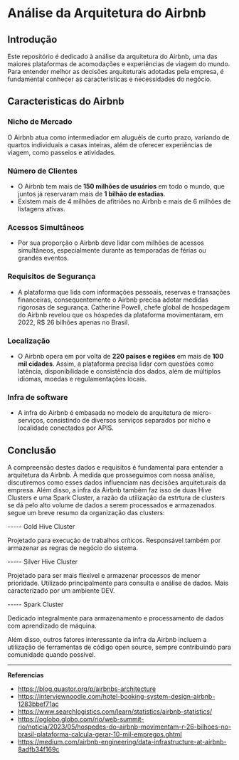 # Análise da Arquitetura do Airbnb

## Introdução

Este repositório é dedicado à análise da arquitetura do Airbnb, uma das maiores plataformas de acomodações e experiências de viagem do mundo. Para entender melhor as decisões arquiteturais adotadas pela empresa, é fundamental conhecer as características e necessidades do negócio.

## Caracteristicas do Airbnb

### Nicho de Mercado

O Airbnb atua como intermediador em aluguéis de curto prazo, variando de quartos individuais a casas inteiras, além de oferecer experiências de viagem, como passeios e atividades. 

### Número de Clientes

- O Airbnb tem mais de **150 milhões de usuários** em todo o mundo, que juntos já reservaram mais de **1 bilhão de estadias**. 
- Existem mais de 4 milhões de afitriões no Airbnb e mais de 6 milhões de listagens ativas.


### Acessos Simultâneos

- Por sua proporção o Airbnb deve lidar com milhões de acessos simultâneos, especialmente durante as temporadas de férias ou grandes eventos. 

### Requisitos de Segurança

- A plataforma que lida com informações pessoais, reservas e transações financeiras, consequentemente o Airbnb precisa adotar medidas rigorosas de segurança. Catherine Powell, chefe global de hospedagem do Airbnb revelou que os hóspedes da plataforma movimentaram, em 2022, R$ 26 bilhões apenas no Brasil.

### Localização

- O Airbnb opera em por volta de **220 países e regiões** em mais de **100 mil cidades**. Assim, a plataforma precisa lidar com questões como latência, disponibilidade e consistência dos dados, além de múltiplos idiomas, moedas e regulamentações locais.


### Infra de software

- A infra do Airbnb é embasada no modelo de arquitetura de micro-serviços, consistindo de diversos serviços separados por nicho e localidade conectados por APIS.


## Conclusão

A compreensão destes dados e requisitos é fundamental para entender a arquitetura da Airbnb. À medida que prosseguimos com nossa análise, discutiremos como esses dados influenciam nas decisões arquiteturais da empresa. Além disso, a infra da Airbnb também faz isso de duas Hive Clusters e uma Spark Cluster, a razão da utilização da estrtura de clusters se dá pelo alto volume de dados a serem processados e armazenados. segue um breve resumo da organização das clusters:


----- Gold Hive Cluster

  Projetado para execução de trabalhos críticos. Responsável também por armazenar as regras de negócio do sistema.

----- Silver Hive Cluster

  Projetado para ser mais flexível e armazenar processos de menor prioridade. Utilizado principalmente para consulta e análise de dados. Mais caracterizado por um ambiente DEV.

----- Spark Cluster

  Dedicado integralmente para armazenamento e processamento de dados com aprendizado de máquina.



  Além disso, outros fatores interessante da infra da Airbnb incluem a utilização de ferramentas de código open source, sempre contribuindo para comunidade quando possível.


---

**Referencias**
- https://blog.quastor.org/p/airbnbs-architecture
- https://interviewnoodle.com/hotel-booking-system-design-airbnb-1283bbef71ac
- https://www.searchlogistics.com/learn/statistics/airbnb-statistics/
- https://oglobo.globo.com/rio/web-summit-rio/noticia/2023/05/hospedes-do-airbnb-movimentam-r-26-bilhoes-no-brasil-plataforma-calcula-gerar-10-mil-empregos.ghtml
- https://medium.com/airbnb-engineering/data-infrastructure-at-airbnb-8adfb34f169c
